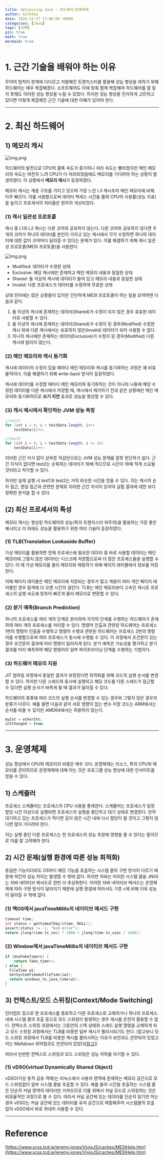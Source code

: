 ```yaml
---
title: Optimizing Java - 하드웨어/운영체제
author: milktea
date: 2024-12-27 17:00:00 +0800
categories: [Java]
tags: [JVM]
pin: true
math: true
mermaid: true
---
```


# 1. 근간 기술을 배워야 하는 이유

무어의 법칙이 한계에 다다르고 저렴해진 트랜지스터를 활용해 성능 향상을 꾀하기 위해 하드웨어는 매우 복잡해졌다.
소프트웨어도 이에 맞춰 함께 복잡해져 하드웨어를 잘 알지 못해도 이러한 성능 향상을 누릴 수 있었다.
하지만 성능 향상을 진지하게 고민하고 있다면 이렇게 복잡해진 근간 기술에 대한 이해가 있어야 한다.

---

# 2. 최신 하드웨어

## 1) 메모리 캐시

![img.png](/assets/img/posts/cs/java/optimizing_java/ch3/img_2.png)

하드웨어의 발전으로 CPU의 클록 속도가 증가하니 처리 속도는 빨라졌지만 메인 메모리의 속도는 여전히 느려 CPU가 다 처리되었음에도 메모리를 기다려야 하는 상황이 발생하였다.
이 상황에서 **메모리 캐시**가 등장하였다.

메모리 캐시는 계층 구조를 가지고 있으며 가장 느린 L3 캐시조차 메인 메모리에 비해 아주 빠르다.
이를 사용함으로써 데이터 액세스 시간을 줄여 CPU의 사용률(성능 지표)을 높이고 프로세서의 처리율은 현저히 개선되었다.

### (1) 캐시 일관성 프로토콜

캐시 중 L1과 L2 캐시는 다른 코어와 공유하지 않는다.
다른 코어와 공유하지 않다면 두 개의 코어가 하나의 데이터를 본인이 가지고 있는 캐시에서 각각 수정하면 하나의 데이터에 대한 값이 코어마다 달라질 수 있다는 문제가 있다.
이를 해결하기 위해 캐시 일관성 프로토콜(MESI 프로토콜)을 사용한다.

![img.png](/assets/img/posts/cs/java/optimizing_java/ch3/img.png)

- Modified: 데이터가 수정된 상태
- Exclusive: 해당 캐시에만 존재하고 메인 메모리 내용과 동일한 상태
- Shared: 둘 이상의 캐시에 데이터가 들어 있고 메모리 내용과 동일한 상태
- Invalid: 다른 프로세스가 데이터를 수정하여 무효한 상태

상태 전이에는 많은 상황들이 있지만 간단하게 MESI 프로토콜이 하는 일을 요약하면 다음과 같다.

1. 둘 이상의 캐시에 존재하는 데이터(Shared)가 수정이 되지 않은 경우 유효한 데이터로 사용할 수 있다.
2. 둘 이상의 캐시에 존재하는 데이터(Shared)가 수정이 된 경우(Modified) 수정한 캐시 외에 다른 캐시에서는 유효하지 않은(Invalid) 데이터가 되어 사용할 수 없다.
3. 하나의 캐시에만 존재하는 데이터(Exclusive)가 수정이 된 경우(Modified) 다른 캐시에 알리지 않는다.

### (2) 메인 메모리와 캐시 동기화

캐시에 데이터의 수정이 있을 때마다 메인 메모리와 캐시를 동기화하는 과정은 꽤 비효율적이다.
이를 해결하기 위해 write-back 방식이 등장하였다.

캐시에 데이터를 수정할 때마다 메인 메모리와 동기화하는 것이 아니라 나중에 해당 수정된 데이터를 다른 캐시에서 저장할 때, 캐시에서 제거하기 전과 같은 상황에만 메인 메모리와 동기화하므로 **쓰기 지연** 효과로 성능을 향상할 수 있다.

### (3) 캐시 예시에서 확인하는 JVM 성능 측정

```java
//test1
for (int i = 0; i < testData.length; i++) 
    testData[i]++;

//test2
for (int i = 0; i < testData.length; i += 16)
    testData[i]++;
```

이러한 근간 지식 없이 섣부른 직감만으로는 JVM 성능 문제를 잘못 판단하기 쉽다.
근간 지식이 없다면 test2는 순회하는 데이터가 16배 적으므로 시간이 16배 적게 소요될 것이라고 착각할 수 있다.

하지만 실제 실행 시 test1과 test2는 거의 비슷한 시간을 얻을 수 있다.
이는 캐시의 순차 접근, 랜덤 접근과 관련한 문제로 이러한 근간 지식이 있어야 실험 결과에 대한 보다 정확한 분석을 할 수 있다.

## (2) 최신 프로세서의 특성

메모리 캐시는 향상된 하드웨어의 성능(특히 트랜지스터 위주의)을 활용하는 가장 좋은 예시이고 이 외에도 성능을 활용하기 위한 여러 기술이 등장하였다.

### (1) TLB(Translation Lookaside Buffer)

가상 메모리를 활용하면 전체 프로세스에 필요한 데이터 중 바로 사용할 데이터는 메인 메모리에 그렇지 않은 데이터는 디스크에 저장함으로써 더 많은 프로세스들을 실행할 수 있다.
이 때 가상 메모리를 물리 메모리와 매핑하기 위해 페이지 테이블에서 정보를 저장한다.

이때 페이지 테이블은 메인 메모리에 저장되는 경우가 많고 계층이 여러 개인 페이지 테이블인 경우 탐색에 더 오랜 시간이 걸린다.
TLB는 메인 메모리보다 고속인 캐시로 프로세스의 실행 속도에 맞추어 빠르게 물리 메모리로 변환할 수 있다.

### (2) 분기 예측(Branch Prediction)

하나의 프로세스를 여러 개의 단계로 분리하여 각각의 단계를 수행하는 하드웨어가 존재하여 여러 개의 프로세스를 처리할 수 있다.
명령어 인출과 관련된 하드웨어는 프로세스 1번의 명령어 인출을 수행하고 명령어 수행과 관련된 하드웨어는 프로세스 2번의 명령어를 수행함으로써 여러 프로세스가 동시에 수행될 수 있다.
이 과정에서 조건문이 있는 경우 조건문의 결과에 따라 명령이 달라지게 된다.
분기 예측은 가능성을 평가하고 분기 결과를 미리 예측하여 해당 명령어의 일부 파이프라이닝 단계를 수행하는 기법이다.

### (3) 하드웨어 메모리 지원

JIT 컴파일 과정에서 동일한 결과가 보장된다면 최적화를 위해 코드의 실행 순서를 변경할 수 있다.
하지만 다른 스레드와 동시에 실행되고 해당 코드를 다른 스레드가 접근할 수 있다면 실행 순서가 바뀌게 될 때 결과가 달라질 수 있다.

하드웨어의 종류에 따라 코드의 실행 순서를 변경할 수 있는 경우와 그렇지 않은 경우의 분류가 다르다.
예를 들면 다음과 같이 서로 영향이 없는 변수 저장 코드는 ARM에서는 순서를 바꿀 수 있지만 AMD64에서는 허용하지 않는다.

```java
myInt = otherInt;
intChanged = true;
```

---

# 3. 운영체제

성능 향상에서 CPU와 메모리의 비중은 매우 크다.
운영체제는 리소스, 특히 CPU와 메모리를 관리하므로 운영체제에 대해 아는 것은 프로그램 성능 향상에 대한 인사이트를 얻을 수 있다.

## 1) 스케쥴러

프로세스 스케쥴러는 프로세스의 CPU 사용을 통제한다.
스케쥴러는 프로세스가 일정 할당 시간 이상으로 실행되면 프로세스의 실행을 중단하고 대기 상태로 변경한다.
만약 대기하고 있는 프로세스가 적다면 길지 않은 시간 내에 다시 할당이 될 것이고 그렇지 않다면 많이 기다려야 한다.

이는 실행 중인 다른 프로세스는 한 프로세스의 성능 측정에 영향을 줄 수 있다는 말이므로 이를 잘 고려해야 한다.

## 2) 시간 문제(실행 환경에 따른 성능 최적화)

동일한 기능이더라도 OS마다 해당 기능을 호출하는 시스템 콜의 구현 방식이 다르기 때문에 약간의 성능 차이는 발생할 수 밖에 없다.
하지만 자바는 이러한 시스템 콜을 JNI라는 자바 네이티브 메서드로 한번 더 추상화한다.
이러한 자바 네이티브 메서드는 운영체제에 따라 구현 방식이 달라지기 때문에 실행 환경에 따라서도 기존 c에 비해 더욱 성능이 달라질 수 밖에 없다.

### (1) 맥OS에서 javaTimeMillis의 네이티브 메서드 구현
```c
timeval time;
int status = gettimeofday(&time, NULL));
assert(status != -1, "bsd error");
return jlong(time.tv_sec) * 1000 + jlong(time.tv_usec / 1000);
```

### (2) Window에서 javaTimeMillis의 네이티브 메서드 구현
```c
if (UseFakeTimers) {
    return fake_time++;
} else {
  FileTime wt;
  GetSystemTimeAsFileTime(&wt);
  return windows_to_java_time(wt);
}
```

## 3) 컨텍스트/모드 스위칭(Context/Mode Switching)

인터럽트 등으로 한 프로세스를 종료하고 다른 프로세스로 교체하거나 하나의 프로세스 내에 시스템 콜의 호출 등으로 모드 스위칭이 발생하는 경우 캐시를 온전히 활용할 수 없다.
컨텍스트 스위칭 과정에서는 그동안의 스택 상태와 스레드 실행 명령을 교체하게 되고 모드 스위칭 과정에서는 TLB를 비롯한 일부 캐시가 플러시되기도 한다.
(알고보니 모드 스위칭 과정에서 TLB를 비롯한 캐시를 플러시하는 이유가 보안과도 관련되어 있었고 이는 Meltdown 취약점과도 연관되어 있었다[[참고](https://sata.kr/entry/%EB%B3%B4%EC%95%88-Issue-Meltdown%EB%A9%9C%ED%8A%B8%EB%8B%A4%EC%9A%B4-%EC%B7%A8%EC%95%BD%EC%A0%90%EC%9D%84-%ED%8C%8C%ED%97%A4%EC%B3%90%EB%B3%B4%EC%9E%90-1)])

따라서 빈번한 컨텍스트 스위칭과 모드 스위칭은 성능 저하를 야기할 수 있다.

### (1) vDSO(virtual Dynamically Shared Object)

vDSO(가상 동적 공유 객체)는 리눅스에서 사용자 영역에 존재하는 메모리 공간으로 모드 스위칭없이 일부 시스템 콜을 호출할 수 있다.
예를 들어 시간을 호출하는 시스템 콜은 단순히 커널 영역의 데이터만 가져오므로 이를 위해서 커널 모드로 스위칭하는 것은 비효율적인 과정으로 볼 수 있다.
따라서 커널 공간에 있는 데이터를 단순히 읽기만 하는 경우 vDSO는 커널 공간에 있는 데이터를 유저 공간으로 매핑해주어 시스템콜의 호출 없이 vDSO에서 바로 꺼내어 사용할 수 있다.






---

# Reference

[https://www.scss.tcd.ie/jeremy.jones/VivioJS/caches/MESIHelp.htm](https://www.scss.tcd.ie/jeremy.jones/VivioJS/caches/MESIHelp.htm)
